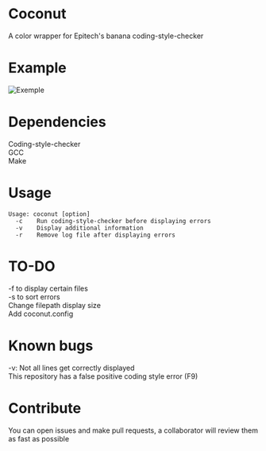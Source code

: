 # Coconut
A color wrapper for Epitech's banana coding-style-checker

# Example
![Exemple](https://i.imgur.com/KWYrKwL.png)

# Dependencies
Coding-style-checker <br>
GCC <br>
Make <br>

# Usage
```
Usage: coconut [option]
  -c    Run coding-style-checker before displaying errors
  -v    Display additional information
  -r    Remove log file after displaying errors
```

# TO-DO
-f to display certain files <br>
-s to sort errors <br>
Change filepath display size <br>
Add coconut.config <br>

# Known bugs
-v: Not all lines get correctly displayed <br>
This repository has a false positive coding style error (F9)

# Contribute
You can open issues and make pull requests, a collaborator will review them as fast as possible
